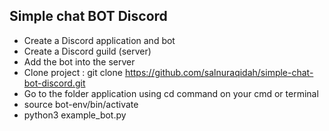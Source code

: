 ## Simple chat BOT Discord


- Create a Discord application and bot
- Create a Discord guild (server)
- Add the bot into the server
- Clone project : git clone https://github.com/salnuraqidah/simple-chat-bot-discord.git
- Go to the folder application using cd command on your cmd or terminal
- source bot-env/bin/activate
- python3 example_bot.py


